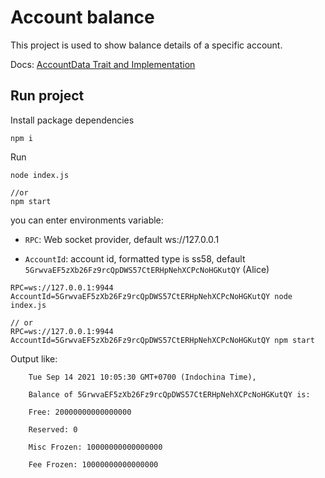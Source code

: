 # Account balance

This project is used to show balance details of a specific account.

Docs: [AccountData Trait and Implementation](https://substrate.dev/docs/en/knowledgebase/advanced/account-info#accountdata-trait-and-implementation)

## Run project

Install package dependencies

```
npm i
```

Run

```
node index.js

//or
npm start
```

you can enter environments variable:

- `RPC`: Web socket provider, default ws://127.0.0.1

- `AccountId`: account id, formatted type is ss58, default `5GrwvaEF5zXb26Fz9rcQpDWS57CtERHpNehXCPcNoHGKutQY` (Alice)

```
RPC=ws://127.0.0.1:9944 AccountId=5GrwvaEF5zXb26Fz9rcQpDWS57CtERHpNehXCPcNoHGKutQY node index.js

// or
RPC=ws://127.0.0.1:9944 AccountId=5GrwvaEF5zXb26Fz9rcQpDWS57CtERHpNehXCPcNoHGKutQY npm start
```

Output like:

```
    Tue Sep 14 2021 10:05:30 GMT+0700 (Indochina Time),

    Balance of 5GrwvaEF5zXb26Fz9rcQpDWS57CtERHpNehXCPcNoHGKutQY is:

    Free: 20000000000000000

    Reserved: 0

    Misc Frozen: 10000000000000000

    Fee Frozen: 10000000000000000
```